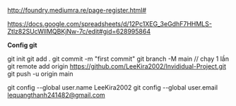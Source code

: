 http://foundry.mediumra.re/page-register.html#

https://docs.google.com/spreadsheets/d/12Pc1XEG_3eGdhF7HHMLS-Ztlz82SUcWllMQBKjNw-7c/edit#gid=628995864

**Config git**

git init
git add .
git commit -m "first commit"
git branch -M main // chạy 1 lần
git remote add origin https://github.com/LeeKira2002/Invididual-Project.git
git push -u origin main

git config --global user.name LeeKira2002
git config --global user.email lequangthanh241482@gmail.com
